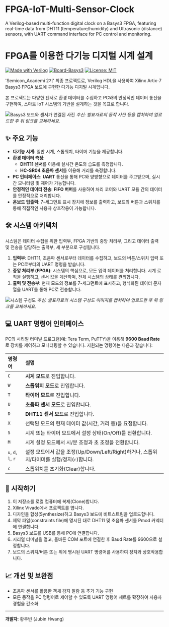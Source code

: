 # FPGA-IoT-Multi-Sensor-Clock
A Verilog-based multi-function digital clock on a Basys3 FPGA, featuring real-time data from DHT11 (temperature/humidity) and Ultrasonic (distance) sensors, with UART command interface for PC control and monitoring.

# FPGA를 이용한 다기능 디지털 시계 설계

[![Made with Verilog](https://img.shields.io/badge/Made%20with-Verilog-1f425f.svg)](https://verilog.org/)
[![Board-Basys3](https://img.shields.io/badge/FPGA%20Board-Basys3-blue.svg)](https://digilent.com/reference/programmable-logic/basys-3/start)
[![License: MIT](https://img.shields.io/badge/License-MIT-yellow.svg)](https://opensource.org/licenses/MIT)

'Semicon_Academi 2기' 최종 프로젝트로, Verilog HDL을 사용하여 Xilinx Artix-7 Basys3 FPGA 보드에 구현한 다기능 디지털 시계입니다.

본 프로젝트는 다양한 센서로 환경 데이터를 수집하고 PC와의 안정적인 데이터 통신을 구현하여, 스마트 IoT 시스템의 기반을 설계하는 것을 목표로 합니다.

![Basys3 보드와 센서가 연결된 사진](https://i.imgur.com/your-image-url.png) 
*추신: 발표자료의 동작 사진 등을 캡처하여 업로드한 후 위 링크를 교체하세요.*

## ✨ 주요 기능

* **다기능 시계**: 일반 시계, 스톱워치, 타이머 기능을 제공합니다.
* **환경 데이터 측정**:
    * **DHT11 센서**를 이용해 실시간 온도와 습도를 측정합니다.
    * **HC-SR04 초음파 센서**를 이용해 거리를 측정합니다.
* **PC 인터페이스**: **UART** 통신을 통해 PC와 양방향으로 데이터를 주고받으며, 실시간 모니터링 및 제어가 가능합니다.
* **안정적인 데이터 전송**: **FIFO 버퍼**를 사용하여 처리 코어와 UART 모듈 간의 데이터를 안정적으로 처리합니다.
* **온보드 입출력**: 7-세그먼트 표시 장치에 정보를 출력하고, 보드의 버튼과 스위치를 통해 직접적인 사용자 상호작용이 가능합니다.

## 🛠️ 시스템 아키텍처

시스템은 데이터 수집을 위한 입력부, FPGA 기반의 중앙 처리부, 그리고 데이터 출력 및 전송을 담당하는 출력부, 세 부분으로 구성됩니다.

1.  **입력부**: DHT11, 초음파 센서로부터 데이터를 수집하고, 보드의 버튼/스위치 입력 또는 PC로부터의 UART 명령을 받습니다.
2.  **중앙 처리부 (FPGA)**: 시스템의 핵심으로, 모든 입력 데이터를 처리합니다. 시계 로직을 실행하고, 센서 값을 계산하며, 전체 시스템의 상태를 관리합니다.
3.  **출력 및 전송부**: 현재 모드의 정보를 7-세그먼트에 표시하고, 형식화된 데이터 문자열을 UART를 통해 PC로 전송합니다.

![시스템 구성도](https://i.imgur.com/your-image-url-2.png) 
*추신: 발표자료의 시스템 구성도 이미지를 캡처하여 업로드한 후 위 링크를 교체하세요.*

## 💻 UART 명령어 인터페이스

PC의 시리얼 터미널 프로그램(예: Tera Term, PuTTY)을 이용해 **9600 Baud Rate**로 장치를 제어하고 모니터링할 수 있습니다. 지원되는 명령어는 다음과 같습니다:

| 명령어 | 설명 |
| :--- | :--- |
| `C` | **시계 모드**로 진입합니다. |
| `W` | **스톱워치 모드**로 진입합니다. |
| `T` | **타이머 모드**로 진입합니다. |
| `U` | **초음파 센서 모드**로 진입합니다. |
| `D` | **DHT11 센서 모드**로 진입합니다. |
| `X` | 선택된 모드의 현재 데이터 값(시간, 거리 등)을 요청합니다. |
| `S` | 시계 또는 타이머 모드에서 설정 상태(On/Off)를 전환합니다. |
| `M` | 시계 설정 모드에서 시/분 조정과 초 조정을 전환합니다. |
| `u`, `d`, `l`, `r` | 설정 모드에서 값을 조정(Up/Down/Left/Right)하거나, 스톱워치/타이머를 실행/정지(`r`)합니다. |
| `c` | 스톱워치를 초기화(Clear)합니다. |

## 🚀 시작하기

1.  이 저장소를 로컬 컴퓨터에 복제(Clone)합니다.
2.  Xilinx Vivado에서 프로젝트를 엽니다.
3.  디자인을 합성(Synthesize)하고 Basys3 보드에 비트스트림을 업로드합니다.
4.  제약 파일(constraints file)에 명시된 대로 DHT11 및 초음파 센서를 Pmod 커넥터에 연결합니다.
5.  Basys3 보드를 USB를 통해 PC에 연결합니다.
6.  시리얼 터미널을 열고, 올바른 COM 포트에 연결한 후 Baud Rate를 9600으로 설정합니다.
7.  보드의 스위치/버튼 또는 위에 명시된 UART 명령어를 사용하여 장치와 상호작용합니다.

## 📈 개선 및 보완점

* 초음파 센서를 활용한 객체 감지 알람 등 추가 기능 구현
* 모든 동작을 PC 명령어로 제어할 수 있도록 UART 명령어 세트를 확장하여 사용자 경험을 간소화

---

**개발자**: 황주빈 (Jubin Hwang)
